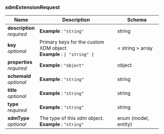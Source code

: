 
<a name="xdmextensionrequest"></a>
### xdmExtensionRequest

|Name|Description|Schema|
|---|---|---|
|**description**  <br>*required*|**Example** : `"string"`|string|
|**key**  <br>*optional*|Primary keys for the custom XDM object  <br>**Example** : `[ "string" ]`|< string > array|
|**properties**  <br>*required*|**Example** : `"object"`|object|
|**schemaId**  <br>*optional*|**Example** : `"string"`|string|
|**title**  <br>*optional*|**Example** : `"string"`|string|
|**type**  <br>*required*|**Example** : `"string"`|string|
|**xdmType**  <br>*optional*|The type of this xdm object.  <br>**Example** : `"string"`|enum (model, entity)|



